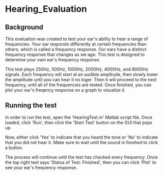 # Hearing_Evaluation

## Background
This evaluation was created to test your ear's ability to hear a range of frequencies. Your ear responds differently at certain frequencies than others, which is called a frequency response. Our ears have a distinct frequency response that changes as we age. This test is designed to determine your own ear's frequency response.

This test plays 250Hz, 500Hz, 1000Hz, 2000Hz, 4000Hz, and 8000Hz signals. Each frequency will start at an audible amplitude, then slowly lower the amplitude until you can hear it no loger. Then it will proceed to the next frequency, until all of the frequencies are tested. Once finished, you can plot your ear's freqency response on a graph to visualize it.

## Running the test

In order to run the test, open the 'HearingTest.m' Matlab script file. Once loaded, click 'Run', then click the 'Start Test' button on the GUI that pops up.

Now, either click 'Yes' to indicate that you heard the tone or 'No' to indicate that you did not hear it. Make sure to wait until the sound is finished to click a button.

The process will continue until the test has checked every frequency. Once the top right text says 'Status of Test: Finished', then you can click 'Plot' to see your ear's frequency response.

